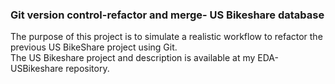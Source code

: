 ### Git version control-refactor and merge- US Bikeshare database
The purpose of this project is to simulate a realistic workflow to refactor the previous US BikeShare project using Git.  
The US Bikeshare project and description is available at my EDA-USBikeshare repository.



